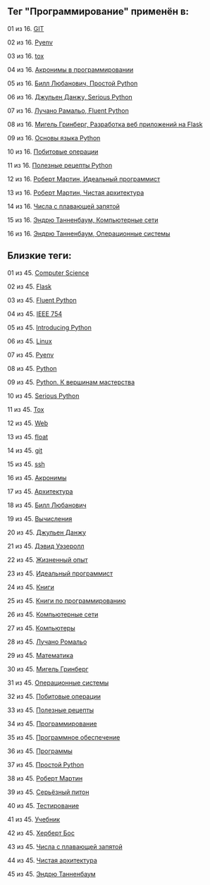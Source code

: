 ## Тег "Программирование" применён в:

01 из 16. [GIT](../Компьютеры%20и%20софт/Программы/GIT.md)

02 из 16. [Pyenv](../Компьютеры%20и%20софт/Программные%20компоненты/pyenv.md)

03 из 16. [tox](../Компьютеры%20и%20софт/Программные%20компоненты/tox.md)

04 из 16. [Акронимы в программировании](../Computer%20science/Акронимы%20в%20программировании.md)

05 из 16. [Билл Любанович, Простой Python](../Книги/Программирование/Билл%20Любанович%20-%20Простой%20Python.md)

06 из 16. [Джульен Данжу, Serious Python](../Книги/Программирование/Джульен%20Данжу%20-%20Serious%20Python.md)

07 из 16. [Лучано Рамальо, Fluent Python](../Книги/Программирование/Лучано%20Рамальо%20-%20Fluent%20Python.md)

08 из 16. [Мигель Гринберг, Разработка веб приложений на Flask](../Книги/Программирование/Мигель%20Гринберг%20-%20Разработка%20веб%20приложений%20на%20Flask.md)

09 из 16. [Основы языка Python](../Компьютеры%20и%20софт/Программирование/Основы%20языка%20Python.md)

10 из 16. [Побитовые операции](../Computer%20science/Побитовые%20операции.md)

11 из 16. [Полезные рецепты Python](../Компьютеры%20и%20софт/Программирование/Полезные%20рецепты%20Python.md)

12 из 16. [Роберт Мартин, Идеальный программист](../Книги/Программирование/Роберт%20Мартин%20-%20Идеальный%20программист.md)

13 из 16. [Роберт Мартин, Чистая архитектура](../Книги/Программирование/Роберт%20Мартин%20-%20Чистая%20архитектура.md)

14 из 16. [Числа с плавающей запятой](../Computer%20science/Числа%20с%20плавающей%20запятой.md)

15 из 16. [Эндрю Танненбаум, Компьютерные сети](../Книги/Программирование/Эндрю%20Танненбаум%20-%20Компьютерные%20сети.md)

16 из 16. [Эндрю Танненбаум, Операционные системы](../Книги/Программирование/Эндрю%20Танненбаум%20-%20Операционные%20системы.md)

## Близкие теги:

01 из 45. [Computer Science](./computer%20science.md)

02 из 45. [Flask](./flask.md)

03 из 45. [Fluent Python](./fluent%20python.md)

04 из 45. [IEEE 754](./ieee%20754.md)

05 из 45. [Introducing Python](./introducing%20python.md)

06 из 45. [Linux](./linux.md)

07 из 45. [Pyenv](./pyenv.md)

08 из 45. [Python](./python.md)

09 из 45. [Python. К вершинам мастерства](./python.%20к%20вершинам%20мастерства.md)

10 из 45. [Serious Python](./serious%20python.md)

11 из 45. [Tox](./tox.md)

12 из 45. [Web](./web.md)

13 из 45. [float](./float.md)

14 из 45. [git](./git.md)

15 из 45. [ssh](./ssh.md)

16 из 45. [Акронимы](./акронимы.md)

17 из 45. [Архитектура](./архитектура.md)

18 из 45. [Билл Любанович](./билл%20любанович.md)

19 из 45. [Вычисления](./вычисления.md)

20 из 45. [Джульен Данжу](./джульен%20данжу.md)

21 из 45. [Дэвид Уэзеролл](./дэвид%20уэзеролл.md)

22 из 45. [Жизненный опыт](./жизненный%20опыт.md)

23 из 45. [Идеальный программист](./идеальный%20программист.md)

24 из 45. [Книги](./книги.md)

25 из 45. [Книги по программированию](./книги%20по%20программированию.md)

26 из 45. [Компьютерные сети](./компьютерные%20сети.md)

27 из 45. [Компьютеры](./компьютеры.md)

28 из 45. [Лучано Ромальо](./лучано%20ромальо.md)

29 из 45. [Математика](./математика.md)

30 из 45. [Мигель Гринберг](./мигель%20гринберг.md)

31 из 45. [Операционные системы](./операционные%20системы.md)

32 из 45. [Побитовые операции](./побитовые%20операции.md)

33 из 45. [Полезные рецепты](./полезные%20рецепты.md)

34 из 45. [Программирование](./программирование.md)

35 из 45. [Программное обеспечение](./программное%20обеспечение.md)

36 из 45. [Программы](./программы.md)

37 из 45. [Простой Python](./простой%20python.md)

38 из 45. [Роберт Мартин](./роберт%20мартин.md)

39 из 45. [Серьёзный питон](./серьёзный%20питон.md)

40 из 45. [Тестирование](./тестирование.md)

41 из 45. [Учебник](./учебник.md)

42 из 45. [Херберт Бос](./херберт%20бос.md)

43 из 45. [Числа с плавающей запятой](./числа%20с%20плавающей%20запятой.md)

44 из 45. [Чистая архитектура](./чистая%20архитектура.md)

45 из 45. [Эндрю Танненбаум](./эндрю%20танненбаум.md)

